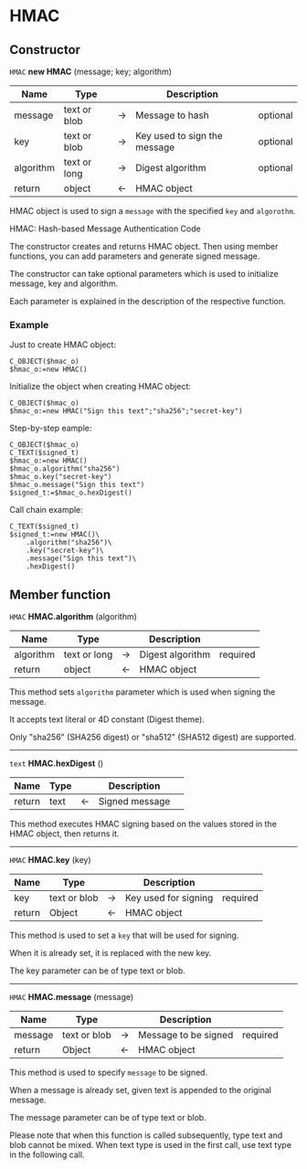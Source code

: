 # HMAC

## Constructor

`HMAC` **new HMAC** (message; key; algorithm)

|Name|Type||Description||
|-----|-----|-----|-----|-----|
|message|text or blob|->|Message to hash|optional|
|key|text or blob|->|Key used to sign the message|optional|
|algorithm|text or long|->|Digest algorithm|optional|
|return|object|<-|HMAC object||

HMAC object is used to sign a `message` with the specified `key` and `algorothm`.

HMAC: Hash-based Message Authentication Code

The constructor creates and returns HMAC object. Then using member functions, you can add parameters and generate signed message.

The constructor can take optional parameters which is used to initialize message, key and algorithm.

Each parameter is explained in the description of the respective function.

### Example

Just to create HMAC object:

```4D
C_OBJECT($hmac_o)
$hmac_o:=new HMAC()
```

Initialize the object when creating HMAC object:

```4D
C_OBJECT($hmac_o)
$hmac_o:=new HMAC("Sign this text";"sha256";"secret-key")
```

Step-by-step eample:

```4D
C_OBJECT($hmac_o)
C_TEXT($signed_t)
$hmac_o:=new HMAC()
$hmac_o.algorithm("sha256")
$hmac_o.key("secret-key")
$hmac_o.message("Sign this text")
$signed_t:=$hmac_o.hexDigest()
```

Call chain example:

```4D
C_TEXT($signed_t)
$signed_t:=new HMAC()\
    .algorithm("sha256")\
    .key("secret-key")\
    .message("Sign this text")\
    .hexDigest()
```

## Member function

`HMAC` **HMAC.algorithm** (algorithm)

|Name|Type||Description||
|-----|-----|-----|-----|-----|
|algorithm|text or long|->|Digest algorithm|required|
|return|object|<-|HMAC object||

This method sets `algorithm` parameter which is used when signing the message.

It accepts text literal or 4D constant (Digest theme).

Only "sha256" (SHA256 digest) or "sha512" (SHA512 digest) are supported.

---

`text` **HMAC.hexDigest** ()

|Name|Type||Description||
|-----|-----|-----|-----|-----|
|return|text|<-|Signed message||

This method executes HMAC signing based on the values stored in the HMAC object, then returns it.

---

`HMAC` **HMAC.key** (key)

|Name|Type||Description||
|-----|-----|-----|-----|-----|
|key|text or blob|->|Key used for signing|required|
|return|Object|<-|HMAC object||

This method is used to set a `key` that will be used for signing.

When it is already set, it is replaced with the new key.

The key parameter can be of type text or blob.

---

`HMAC` **HMAC.message** (message)

|Name|Type||Description||
|-----|-----|-----|-----|-----|
|message|text or blob|->|Message to be signed|required|
|return|Object|<-|HMAC object||

This method is used to specify `message` to be signed.

When a message is already set, given text is appended to the original message.

The message parameter can be of type text or blob.

Please note that when this function is called subsequently, type text and blob cannot be mixed. When text type is used in the first call, use text type in the following call.
